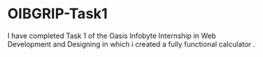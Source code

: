 # OIBGRIP-Task1
I have completed Task 1 of the Oasis Infobyte Internship in Web Development and Designing in which i created  a fully functional calculator .
